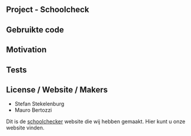 ## Project - Schoolcheck



## Gebruikte code



## Motivation



## Tests



## License / Website / Makers

* Stefan Stekelenburg
* Mauro Bertozzi

Dit is de [schoolchecker](http://21281.hosts.ma-cloud.nl/bewijzenmap2/periode1/BAC/SchoolCheck) website die wij hebben gemaakt. Hier kunt u onze website vinden.
